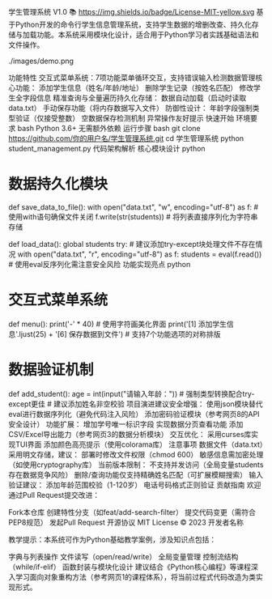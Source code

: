 学生管理系统 V1.0 📚 https://img.shields.io/badge/License-MIT-yellow.svg
基于Python开发的命令行学生信息管理系统，支持学生数据的增删改查、持久化存储与加载功能。本系统采用模块化设计，适合用于Python学习者实践基础语法和文件操作。

./images/demo.png

功能特性
​交互式菜单系统：7项功能菜单循环交互，支持错误输入检测
​数据管理核心功能：
添加学生信息（姓名/年龄/地址）
删除学生记录（按姓名匹配）
修改学生全字段信息
精准查询与全量遍历
​持久化存储：
数据自动加载（启动时读取data.txt）
手动保存功能（将内存数据写入文件）
​防御性设计：
年龄字段强制类型验证（仅接受整数）
空数据保存检测机制
异常操作友好提示
快速开始
环境要求
bash
Python 3.6+
无需额外依赖
运行步骤
bash
git clone https://github.com/你的用户名/学生管理系统.git
cd 学生管理系统
python student_management.py
代码架构解析
核心模块设计
python
# 数据持久化模块
def save_data_to_file():
    with open("data.txt", "w", encoding="utf-8") as f:  # 使用with语句确保文件关闭
        f.write(str(students))  # 将列表直接序列化为字符串存储

def load_data():
    global students
    try:  # 建议添加try-except块处理文件不存在情况
        with open("data.txt", "r", encoding="utf-8") as f:
            students = eval(f.read())  # 使用eval反序列化需注意安全风险
功能实现亮点
python
# 交互式菜单系统
def menu():
    print('-' * 40)  # 使用字符画美化界面
    print('[1] 添加学生信息'.ljust(25) + '[6] 保存数据到文件')
    # 支持7个功能选项的对称排版

# 数据验证机制
def add_student():
    age = int(input("请输入年龄："))  # 强制类型转换配合try-except更佳
    # 建议添加姓名非空校验
项目演进建议
​安全增强：
使用json模块替代eval进行数据序列化（避免代码注入风险）
添加密码验证模块（参考网页8的API安全设计）
​功能扩展：
增加学号唯一标识字段
实现数据分页查看功能
添加CSV/Excel导出能力（参考网页3的数据分析模块）
​交互优化：
采用curses库实现TUI界面
添加颜色高亮提示（使用colorama库）
注意事项
数据文件（data.txt）采用明文存储，建议：
部署时修改文件权限（chmod 600）
敏感信息需加密处理（如使用cryptography库）
当前版本限制：
不支持并发访问（全局变量students存在数据竞争风险）
删除/查询功能仅支持精确姓名匹配（可扩展模糊搜索）
输入验证建议：
添加年龄范围校验（1-120岁）
电话号码格式正则验证
贡献指南
欢迎通过Pull Request提交改进：

Fork本仓库
创建特性分支（如feat/add-search-filter）
提交代码变更（需符合PEP8规范）
发起Pull Request
开源协议
MIT License © 2023 开发者名称

​教学提示：本系统可作为Python基础教学案例，涉及知识点包括：

字典与列表操作
文件读写（open/read/write）
全局变量管理
控制流结构（while/if-elif）
函数封装与模块化设计
建议结合《Python核心编程》等课程深入学习面向对象重构方法（参考网页1的课程体系），将当前过程式代码改造为类实现形式。

